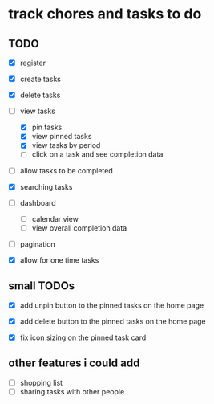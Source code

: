 # track chores and tasks to do


## TODO
 - [x] register
 - [x] create tasks
 - [x] delete tasks
 - [ ] view tasks
    - [x] pin tasks
    - [x] view pinned tasks
    - [x] view tasks by period
    - [ ] click on a task and see completion data
 - [ ] allow tasks to be completed
 - [x] searching tasks
 - [ ] dashboard
    - [ ] calendar view
    - [ ] view overall completion data
 - [ ] pagination
 - [x] allow for one time tasks


## small TODOs
 - [x] add unpin button to the pinned tasks on the home page
 - [x] add delete button to the pinned tasks on the home page
 - [x] fix icon sizing on the pinned task card


## other features i could add
 - [ ] shopping list
 - [ ] sharing tasks with other people
